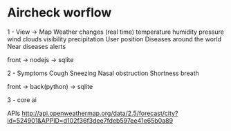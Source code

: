 # Aircheck worflow
1 - View -> Map
	Weather changes (real time)
		temperature
		humidity
		pressure
		wind
		clouds
		visibility
		precipitation
	User position
	Diseases around the world
	Near diseases alerts

front -> nodejs -> sqlite

2 - Symptoms
	Cough
	Sneezing
	Nasal obstruction
	Shortness breath

front -> back(python) -> sqlite

3 - core ai

APIs
http://api.openweathermap.org/data/2.5/forecast/city?id=524901&APPID=d102f36f3dee7fdeb597ee41e65b0a89



